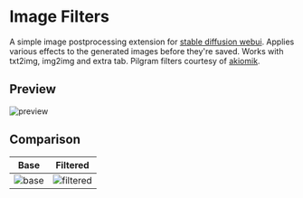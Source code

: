 # Image Filters
A simple image postprocessing extension for [stable diffusion webui](https://github.com/AUTOMATIC1111/stable-diffusion-webui). Applies various effects to the generated images before they're saved. Works with txt2img, img2img and extra tab. Pilgram filters courtesy of [akiomik](https://github.com/akiomik/pilgram).

## Preview
![preview](https://user-images.githubusercontent.com/123005779/224571907-95b3a93b-207c-4569-a6ae-bdf32eb66698.jpg)

## Comparison
Base | Filtered
---- | --------
![base](https://user-images.githubusercontent.com/123005779/224571895-673bfe41-9640-408a-aea1-fd69700f067a.png) | ![filtered](https://user-images.githubusercontent.com/123005779/224571916-4e669118-a78c-4abb-b0a5-b45c2d6927ed.jpg)